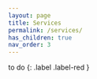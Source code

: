 ```yaml
---
layout: page
title: Services
permalink: /services/
has_children: true
nav_order: 3
---
```


to do
{: .label .label-red }
